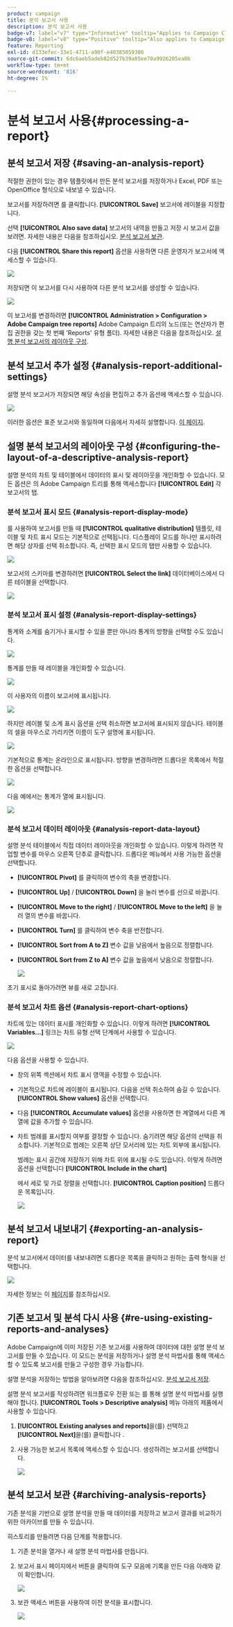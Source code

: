 ```yaml
---
product: campaign
title: 분석 보고서 사용
description: 분석 보고서 사용
badge-v7: label="v7" type="Informative" tooltip="Applies to Campaign Classic v7"
badge-v8: label="v8" type="Positive" tooltip="Also applies to Campaign v8"
feature: Reporting
exl-id: d133efec-33e1-4711-a90f-e40385059386
source-git-commit: 6dc6aeb5adeb82d527b39a05ee70a9926205ea0b
workflow-type: tm+mt
source-wordcount: '816'
ht-degree: 1%

---
```


# 분석 보고서 사용{#processing-a-report}



## 분석 보고서 저장 {#saving-an-analysis-report}

적절한 권한이 있는 경우 템플릿에서 만든 분석 보고서를 저장하거나 Excel, PDF 또는 OpenOffice 형식으로 내보낼 수 있습니다.

보고서를 저장하려면 를 클릭합니다. **[!UICONTROL Save]** 보고서에 레이블을 지정합니다.

선택 **[!UICONTROL Also save data]** 보고서의 내역을 만들고 저장 시 보고서 값을 보려면. 자세한 내용은 다음을 참조하십시오. [분석 보고서 보관](#archiving-analysis-reports).

다음 **[!UICONTROL Share this report]** 옵션을 사용하면 다른 운영자가 보고서에 액세스할 수 있습니다.

![](assets/s_ncs_user_report_wizard_010.png)

저장되면 이 보고서를 다시 사용하여 다른 분석 보고서를 생성할 수 있습니다.

![](assets/s_ncs_user_report_wizard_08a.png)

이 보고서를 변경하려면 **[!UICONTROL Administration > Configuration > Adobe Campaign tree reports]** Adobe Campaign 트리의 노드(또는 연산자가 편집 권한을 갖는 첫 번째 &#39;Reports&#39; 유형 폴더). 자세한 내용은 다음을 참조하십시오. [설명 분석 보고서의 레이아웃 구성](#configuring-the-layout-of-a-descriptive-analysis-report).

## 분석 보고서 추가 설정 {#analysis-report-additional-settings}

설명 분석 보고서가 저장되면 해당 속성을 편집하고 추가 옵션에 액세스할 수 있습니다.

![](assets/s_ncs_user_report_wizard_08b.png)

이러한 옵션은 표준 보고서와 동일하며 다음에서 자세히 설명합니다. [이 페이지](../../reporting/using/properties-of-the-report.md).

## 설명 분석 보고서의 레이아웃 구성 {#configuring-the-layout-of-a-descriptive-analysis-report}

설명 분석의 차트 및 테이블에서 데이터의 표시 및 레이아웃을 개인화할 수 있습니다. 모든 옵션은 의 Adobe Campaign 트리를 통해 액세스합니다 **[!UICONTROL Edit]** 각 보고서의 탭.

### 분석 보고서 표시 모드 {#analysis-report-display-mode}

를 사용하여 보고서를 만들 때 **[!UICONTROL qualitative distribution]** 템플릿, 테이블 및 차트 표시 모드는 기본적으로 선택됩니다. 디스플레이 모드를 하나만 표시하려면 해당 상자를 선택 취소합니다. 즉, 선택한 표시 모드의 탭만 사용할 수 있습니다.

![](assets/s_ncs_advuser_report_display_01.png)

보고서의 스키마를 변경하려면 **[!UICONTROL Select the link]** 데이터베이스에서 다른 테이블을 선택합니다.

![](assets/s_ncs_advuser_report_display_02.png)

### 분석 보고서 표시 설정 {#analysis-report-display-settings}

통계와 소계를 숨기거나 표시할 수 있을 뿐만 아니라 통계의 방향을 선택할 수도 있습니다.

![](assets/s_ncs_advuser_report_display_05.png)

통계를 만들 때 레이블을 개인화할 수 있습니다.

![](assets/s_ncs_advuser_report_display_06.png)

이 사용자의 이름이 보고서에 표시됩니다.

![](assets/s_ncs_advuser_report_display_07.png)

하지만 레이블 및 소계 표시 옵션을 선택 취소하면 보고서에 표시되지 않습니다. 테이블의 셀을 마우스로 가리키면 이름이 도구 설명에 표시됩니다.

![](assets/s_ncs_advuser_report_display_08.png)

기본적으로 통계는 온라인으로 표시됩니다. 방향을 변경하려면 드롭다운 목록에서 적절한 옵션을 선택합니다.

![](assets/s_ncs_advuser_report_wizard_035a.png)

다음 예에서는 통계가 열에 표시됩니다.

![](assets/s_ncs_advuser_report_wizard_035.png)

### 분석 보고서 데이터 레이아웃 {#analysis-report-data-layout}

설명 분석 테이블에서 직접 데이터 레이아웃을 개인화할 수 있습니다. 이렇게 하려면 작업할 변수를 마우스 오른쪽 단추로 클릭합니다. 드롭다운 메뉴에서 사용 가능한 옵션을 선택합니다.

* **[!UICONTROL Pivot]** 를 클릭하여 변수의 축을 변경합니다.
* **[!UICONTROL Up]** / **[!UICONTROL Down]** 을 눌러 변수를 선으로 바꿉니다.
* **[!UICONTROL Move to the right]** / **[!UICONTROL Move to the left]** 을 눌러 열의 변수를 바꿉니다.
* **[!UICONTROL Turn]** 를 클릭하여 변수 축을 반전합니다.
* **[!UICONTROL Sort from A to Z]** 변수 값을 낮음에서 높음으로 정렬합니다.
* **[!UICONTROL Sort from Z to A]** 변수 값을 높음에서 낮음으로 정렬합니다.

   ![](assets/s_ncs_advuser_report_wizard_016.png)

초기 표시로 돌아가려면 뷰를 새로 고칩니다.

### 분석 보고서 차트 옵션 {#analysis-report-chart-options}

차트에 있는 데이터 표시를 개인화할 수 있습니다. 이렇게 하려면 **[!UICONTROL Variables...]** 링크는 차트 유형 선택 단계에서 사용할 수 있습니다.

![](assets/s_ncs_advuser_report_wizard_3c.png)

다음 옵션을 사용할 수 있습니다.

* 창의 위쪽 섹션에서 차트 표시 영역을 수정할 수 있습니다.
* 기본적으로 차트에 레이블이 표시됩니다. 다음을 선택 취소하여 숨길 수 있습니다. **[!UICONTROL Show values]** 옵션을 선택합니다.
* 다음 **[!UICONTROL Accumulate values]** 옵션을 사용하면 한 계열에서 다른 계열에 값을 추가할 수 있습니다.
* 차트 범례를 표시할지 여부를 결정할 수 있습니다. 숨기려면 해당 옵션의 선택을 취소합니다. 기본적으로 범례는 오른쪽 상단 모서리에 있는 차트 외부에 표시됩니다.

   범례는 표시 공간에 저장하기 위해 차트 위에 표시될 수도 있습니다. 이렇게 하려면 옵션을 선택합니다 **[!UICONTROL Include in the chart]**

   에서 세로 및 가로 정렬을 선택합니다. **[!UICONTROL Caption position]** 드롭다운 목록입니다.

   ![](assets/s_ncs_advuser_report_wizard_3d.png)

## 분석 보고서 내보내기 {#exporting-an-analysis-report}

분석 보고서에서 데이터를 내보내려면 드롭다운 목록을 클릭하고 원하는 출력 형식을 선택합니다.

![](assets/s_ncs_user_report_wizard_09.png)

자세한 정보는 이 [페이지](../../reporting/using/actions-on-reports.md)를 참조하십시오.

## 기존 보고서 및 분석 다시 사용 {#re-using-existing-reports-and-analyses}

Adobe Campaign에 이미 저장된 기존 보고서를 사용하여 데이터에 대한 설명 분석 보고서를 만들 수 있습니다. 이 모드는 분석을 저장하거나 설명 분석 마법사를 통해 액세스할 수 있도록 보고서를 만들고 구성한 경우 가능합니다.

설명 분석을 저장하는 방법을 알아보려면 다음을 참조하십시오. [분석 보고서 저장](#saving-an-analysis-report).

설명 분석 보고서를 작성하려면 워크플로우 전환 또는 를 통해 설명 분석 마법사를 실행해야 합니다. **[!UICONTROL Tools > Descriptive analysis]** 메뉴 아래의 제품에서 사용할 수 있습니다.

1. **[!UICONTROL Existing analyses and reports]**&#x200B;을(를) 선택하고 **[!UICONTROL Next]**&#x200B;을(를) 클릭합니다 .
1. 사용 가능한 보고서 목록에 액세스할 수 있습니다. 생성하려는 보고서를 선택합니다.

   ![](assets/s_ncs_user_report_wizard_01.png)

## 분석 보고서 보관 {#archiving-analysis-reports}

기존 분석을 기반으로 설명 분석을 만들 때 데이터를 저장하고 보고서 결과를 비교하기 위한 아카이브를 만들 수 있습니다.

히스토리를 만들려면 다음 단계를 적용합니다.

1. 기존 분석을 열거나 새 설명 분석 마법사를 만듭니다.
1. 보고서 표시 페이지에서 버튼을 클릭하여 도구 모음에 기록을 만든 다음 아래와 같이 확인합니다.

   ![](assets/reporting_descriptive_historize_icon.png)

1. 보관 액세스 버튼을 사용하여 이전 분석을 표시합니다.

   ![](assets/reporting_descriptive_historize_access.png)
